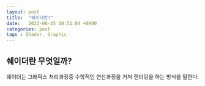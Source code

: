 ```yaml
---
layout: post
title:  "쉐이더란?"
date:   2022-06-25 10:51:04 +0900
categories: post
tags : Shader, Graphic
---
```

## 쉐이더란 무엇일까?

쉐이더는 그래픽스 처리과정중 수학적인 연산과정을 거쳐 렌더링을 하는 방식을 말한다.